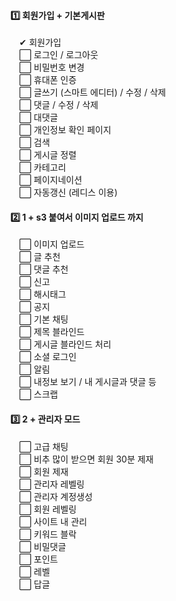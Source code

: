 #### 1️⃣ 회원가입 + 기본게시판

　✔ 회원가입   
　⬜ 로그인 / 로그아웃   
　⬜ 비밀번호 변경   
　⬜ 휴대폰 인증   
　⬜ 글쓰기 (스마트 에디터) / 수정 / 삭제   
　⬜ 댓글 / 수정 / 삭제   
　⬜ 대댓글   
　⬜ 개인정보 확인 페이지   
　⬜ 검색   
　⬜ 게시글 정렬   
　⬜ 카테고리   
　⬜ 페이지네이션   
　⬜ 자동갱신 (레디스 이용) 
   
#### 2️⃣ 1 + s3 붙여서 이미지 업로드 까지
　⬜ 이미지 업로드   
　⬜ 글 추천   
　⬜ 댓글 추천   
　⬜ 신고   
　⬜ 해시태그   
　⬜ 공지   
　⬜ 기본 채팅   
　⬜ 제목 블라인드   
　⬜ 게시글 블라인드 처리   
　⬜ 소셜 로그인   
　⬜ 알림   
　⬜ 내정보 보기 / 내 게시글과 댓글 등   
　⬜ 스크랩   
   
#### 3️⃣ 2 + 관리자 모드
　⬜ 고급 채팅   
　⬜ 비추 많이 받으면 회원 30분 제재   
　⬜ 회원 제재    
　⬜ 관리자 레벨링   
　⬜ 관리자 계정생성   
　⬜ 회원 레벨링    
　⬜ 사이트 내 관리   
　⬜ 키워드 블락   
　⬜ 비밀댓글   
　⬜ 포인트   
　⬜ 레벨   
　⬜ 답글   
